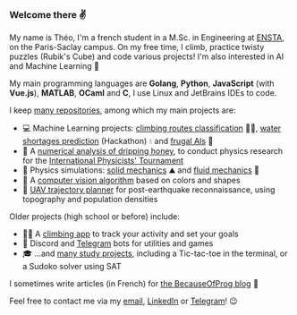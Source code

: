 ### Welcome there ✌

My name is Théo, I'm a french student in a M.Sc. in Engineering at [ENSTA](https://ensta-paris.fr/en), on the Paris-Saclay campus. On my free time, I climb, practice twisty puzzles (Rubik's Cube) and code various projects! I'm also interested in AI and Machine Learning 🧠

My main programming languages are **Golang**, **Python**, **JavaScript** (with **Vue.js**), **MATLAB**, **OCaml** and **C**, I use Linux and JetBrains IDEs to code.

I keep [many repositories](https://github.com/theovidal?tab=repositories&type=source), among which my main projects are:

- 💻 Machine Learning projects: [climbing routes classification](https://github.com/theovidal/beta-project) 🧗‍♂️, [water shortages prediction](https://github.com/theovidal/hickathon) (Hackathon) 💧 and [frugal AIs](https://github.com/theovidal/frugal-ai-challenge) 🍃
- 🍯 A [numerical analysis of dripping honey](https://github.com/theovidal/ipt-bouncing-honey), to conduct physics research for the [International Physicists' Tournament](https://iptnet.info)
- 🔭 Physics simulations: [solid mechanics](https://github.com/theovidal/fisiks) ⛰️ and [fluid mechanics](https://github.com/theovidal/study-projects/tree/main/mechanics/stokes-equation-simulation) 🌊
- 🚗 A [computer vision algorithm](https://github.com/theovidal/vehicule-vision) based on colors and shapes
- 🚁 [UAV trajectory planner](https://github.com/theovidal/tipe) for post-earthquake reconnaissance, using topography and population densities

Older projects (high school or before) include:

- 🧗‍♂️ A [climbing app](https://highest.netlify.app) to track your activity and set your goals
- 🤖 Discord and [Telegram](https://github.com/theovidal/parcolar) bots for utilities and games
- 🎓 ...and [many study projects](https://github.com/theovidal/study-projects), including a Tic-tac-toe in the terminal, or a Sudoko solver using SAT

I sometimes write articles (in French) for [the BecauseOfProg blog](https://becauseofprog.fr) 📑

Feel free to contact me via my [email](mailto:theo.vidal@ensta.fr), [LinkedIn](https://linkedin.com/in/theovidal) or [Telegram](https://t.me/theovld)! 😉
